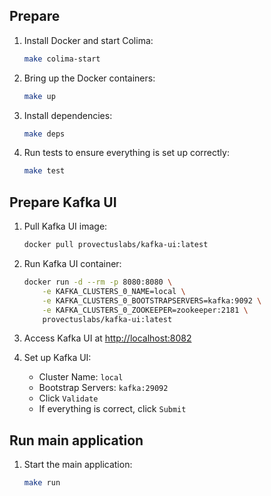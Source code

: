 ## Prepare

1. Install Docker and start Colima:
    ```sh
    make colima-start
    ```

2. Bring up the Docker containers:
    ```sh
    make up
    ```

3. Install dependencies:
    ```sh
    make deps
    ```

4. Run tests to ensure everything is set up correctly:
    ```sh
    make test
    ```

## Prepare Kafka UI
1. Pull Kafka UI image:

    ```sh
    docker pull provectuslabs/kafka-ui:latest
    ```

2. Run Kafka UI container:
    ```sh
    docker run -d --rm -p 8080:8080 \
        -e KAFKA_CLUSTERS_0_NAME=local \
        -e KAFKA_CLUSTERS_0_BOOTSTRAPSERVERS=kafka:9092 \
        -e KAFKA_CLUSTERS_0_ZOOKEEPER=zookeeper:2181 \
        provectuslabs/kafka-ui:latest
    ```

3. Access Kafka UI at [http://localhost:8082](http://localhost:8082)
4. Set up Kafka UI:
    - Cluster Name: `local`
    - Bootstrap Servers: `kafka:29092`
    - Click `Validate`
    - If everything is correct, click `Submit`

## Run main application
1. Start the main application:
    ```sh
    make run
    ```